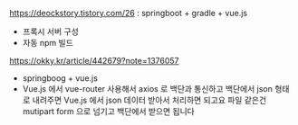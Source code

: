 https://deockstory.tistory.com/26 : springboot + gradle + vue.js
  - 프록시 서버 구성
  - 자동 npm 빌드

https://okky.kr/article/442679?note=1376057
  - springboog + vue.js
  - Vue.js 에서 vue-router 사용해서 axios 로 백단과 통신하고 백단에서 json 형태로 내려주면 Vue.js 에서 json 데이터 받아서 처리하면 되고요 파일 같은건 mutipart form 으로 넘기고 백단에서 받으면 됩니다 
